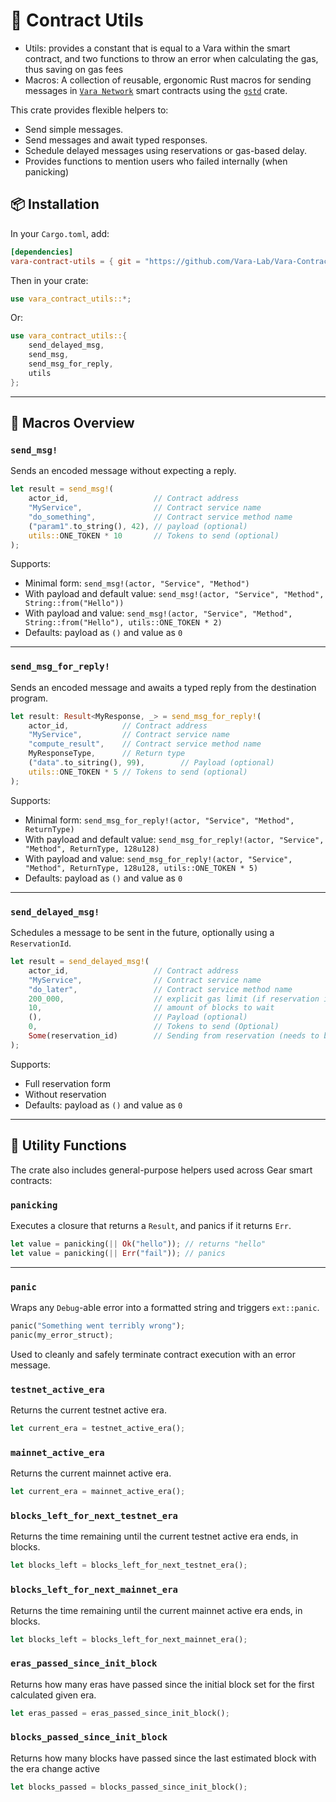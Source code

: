 # 🎯 Contract Utils

- Utils: provides a constant that is equal to a Vara within the smart contract, and two functions to throw an error when calculating the gas, thus saving on gas fees
- Macros: A collection of reusable, ergonomic Rust macros for sending messages in [`Vara Network`](https://wiki.vara.network/docs/welcome) smart contracts using the [`gstd`](https://docs.rs/gstd/latest/gstd/index.html) crate.

This crate provides flexible helpers to:
- Send simple messages.
- Send messages and await typed responses.
- Schedule delayed messages using reservations or gas-based delay.
- Provides functions to mention users who failed internally (when panicking)

## 📦 Installation

In your `Cargo.toml`, add:

```toml
[dependencies]
vara-contract-utils = { git = "https://github.com/Vara-Lab/Vara-Contract-Utils" }
```

Then in your crate:

```rust
use vara_contract_utils::*;
```

Or:

```rust
use vara_contract_utils::{
    send_delayed_msg, 
    send_msg, 
    send_msg_for_reply, 
    utils
};
```

---

## 🔧 Macros Overview

### `send_msg!`

Sends an encoded message without expecting a reply.

```rust
let result = send_msg!(
    actor_id,                   // Contract address
    "MyService",                // Contract service name
    "do_something",             // Contract service method name
    ("param1".to_string(), 42), // payload (optional)
    utils::ONE_TOKEN * 10       // Tokens to send (optional)
);
```

Supports:
- Minimal form: `send_msg!(actor, "Service", "Method")`
- With payload and default value: `send_msg!(actor, "Service", "Method", String::from("Hello"))`
- With payload and value: `send_msg!(actor, "Service", "Method", String::from("Hello"), utils::ONE_TOKEN * 2)`
- Defaults: payload as `()` and value as `0`

---

### `send_msg_for_reply!`

Sends an encoded message and awaits a typed reply from the destination program.

```rust
let result: Result<MyResponse, _> = send_msg_for_reply!(
    actor_id,            // Contract address
    "MyService",         // Contract service name 
    "compute_result",    // Contract service method name
    MyResponseType,      // Return type
    ("data".to_sitring(), 99),        // Payload (optional)
    utils::ONE_TOKEN * 5 // Tokens to send (optional)
);
```

Supports:
- Minimal form: `send_msg_for_reply!(actor, "Service", "Method", ReturnType)`
- With payload and default value: `send_msg_for_reply!(actor, "Service", "Method", ReturnType, 128u128)`
- With payload and value: `send_msg_for_reply!(actor, "Service", "Method", ReturnType, 128u128, utils::ONE_TOKEN * 5)`
- Defaults: payload as `()` and value as `0`

---

### `send_delayed_msg!`

Schedules a message to be sent in the future, optionally using a `ReservationId`.

```rust
let result = send_delayed_msg!(
    actor_id,                   // Contract address
    "MyService",                // Contract service name
    "do_later",                 // Contract service method name
    200_000,                    // explicit gas limit (if reservation id is provided, this will be ignored, set to 0)
    10,                         // amount of blocks to wait
    (),                         // Payload (optional)
    0,                          // Tokens to send (Optional)
    Some(reservation_id)        // Sending from reservation (needs to be wrapped in `Some`)
);
```

Supports:
- Full reservation form
- Without reservation
- Defaults: payload as `()` and value as `0`

---

## 🧩 Utility Functions

The crate also includes general-purpose helpers used across Gear smart contracts:

### `panicking`

Executes a closure that returns a `Result`, and panics if it returns `Err`.

```rust
let value = panicking(|| Ok("hello")); // returns "hello"
let value = panicking(|| Err("fail")); // panics
```

---

### `panic`

Wraps any `Debug`-able error into a formatted string and triggers `ext::panic`.

```rust
panic("Something went terribly wrong");
panic(my_error_struct);
```

Used to cleanly and safely terminate contract execution with an error message.

### `testnet_active_era`

Returns the current testnet active era.

```rust
let current_era = testnet_active_era();
```

### `mainnet_active_era`

Returns the current mainnet active era.

```rust
let current_era = mainnet_active_era();
```

### `blocks_left_for_next_testnet_era`

Returns the time remaining until the current testnet active era ends, in blocks.

```rust
let blocks_left = blocks_left_for_next_testnet_era();
```

### `blocks_left_for_next_mainnet_era`

Returns the time remaining until the current mainnet active era ends, in blocks.

```rust
let blocks_left = blocks_left_for_next_mainnet_era();
```

### `eras_passed_since_init_block`

Returns how many eras have passed since the initial block set for the first calculated given era.

```rust
let eras_passed = eras_passed_since_init_block();
```

### `blocks_passed_since_init_block`

Returns how many blocks have passed since the last estimated block with the era change active

```rust
let blocks_passed = blocks_passed_since_init_block();
```
